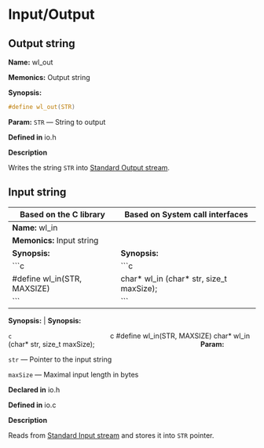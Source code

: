 # Input/Output
## Output string
**Name:** wl_out

**Memonics:** Output string

**Synopsis:**	
```c
#define wl_out(STR)
```	

**Param:** `STR` — String to output

**Defined in** io.h

**Description**

Writes the string `STR` into [Standard Output stream](https://en.wikipedia.org/wiki/Standard_streams#Standard_output_(stdout)).

## Input string
| Based on the C library					| Based on System call interfaces	|
| -----------------------------------------	| -------------------------------	|
| **Name:** wl_in																|
| **Memonics:** Input string													|
| **Synopsis:**								| **Synopsis:**
| ```c										| ```c
| #define wl_in(STR, MAXSIZE)				| char*	wl_in	(char* str, size_t maxSize);
| ```										| ```
  

**Synopsis:**				|	**Synopsis:**

```c							```c
#define wl_in(STR, MAXSIZE)		char*	wl_in	(char* str, size_t maxSize);
```								```
**Param:**

`str` — Pointer to the input string

`maxSize` — Maximal input length in bytes

**Declared in** io.h

**Defined in** io.c

**Description**

Reads from [Standard Input stream](https://en.wikipedia.org/wiki/Standard_streams#Standard_input_(stdin)) and stores it into `STR` pointer.
